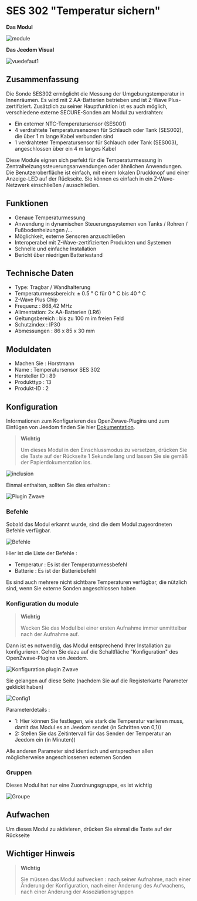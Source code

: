 # SES 302 "Temperatur sichern"

**Das Modul**

![module](images/secure.ses302/module.jpg)

**Das Jeedom Visual**

![vuedefaut1](images/secure.ses302/vuedefaut1.jpg)

## Zusammenfassung

Die Sonde SES302 ermöglicht die Messung der Umgebungstemperatur in Innenräumen. Es wird mit 2 AA-Batterien betrieben und ist Z-Wave Plus-zertifiziert. Zusätzlich zu seiner Hauptfunktion ist es auch möglich, verschiedene externe SECURE-Sonden am Modul zu verdrahten:

-   Ein externer NTC-Temperatursensor (SES001)
-   4 verdrahtete Temperatursensoren für Schlauch oder Tank (SES002), die über 1 m lange Kabel verbunden sind
-   1 verdrahteter Temperatursensor für Schlauch oder Tank (SES003), angeschlossen über ein 4 m langes Kabel

Diese Module eignen sich perfekt für die Temperaturmessung in Zentralheizungssteuerungsanwendungen oder ähnlichen Anwendungen. Die Benutzeroberfläche ist einfach, mit einem lokalen Druckknopf und einer Anzeige-LED auf der Rückseite. Sie können es einfach in ein Z-Wave-Netzwerk einschließen / ausschließen.

## Funktionen

-   Genaue Temperaturmessung
-   Anwendung in dynamischen Steuerungssystemen von Tanks / Rohren / Fußbodenheizungen /…
-   Möglichkeit, externe Sensoren anzuschließen
-   Interoperabel mit Z-Wave-zertifizierten Produkten und Systemen
-   Schnelle und einfache Installation
-   Bericht über niedrigen Batteriestand

## Technische Daten

-   Type: Tragbar / Wandhalterung
-   Temperaturmessbereich: ± 0.5 ° C für 0 ° C bis 40 ° C
-   Z-Wave Plus Chip
-   Frequenz : 868,42 MHz
-   Alimentation: 2x AA-Batterien (LR6)
-   Geltungsbereich : bis zu 100 m im freien Feld
-   Schutzindex : IP30
-   Abmessungen : 86 x 85 x 30 mm

## Moduldaten

-   Machen Sie : Horstmann
-   Name : Temperatursensor SES 302
-   Hersteller ID : 89
-   Produkttyp : 13
-   Produkt-ID : 2

## Konfiguration

Informationen zum Konfigurieren des OpenZwave-Plugins und zum Einfügen von Jeedom finden Sie hier [Dokumentation](https://doc.jeedom.com/de_DE/plugins/automation%20protocol/openzwave/).

> **Wichtig**
>
> Um dieses Modul in den Einschlussmodus zu versetzen, drücken Sie die Taste auf der Rückseite 1 Sekunde lang und lassen Sie sie gemäß der Papierdokumentation los.

![inclusion](images/secure.ses302/inclusion.jpg)

Einmal enthalten, sollten Sie dies erhalten :

![Plugin Zwave](images/secure.ses302/information.jpg)

### Befehle

Sobald das Modul erkannt wurde, sind die dem Modul zugeordneten Befehle verfügbar.

![Befehle](images/secure.ses302/commandes.jpg)

Hier ist die Liste der Befehle :

-   Temperatur : Es ist der Temperaturmessbefehl
-   Batterie : Es ist der Batteriebefehl

Es sind auch mehrere nicht sichtbare Temperaturen verfügbar, die nützlich sind, wenn Sie externe Sonden angeschlossen haben

### Konfiguration du module

> **Wichtig**
>
> Wecken Sie das Modul bei einer ersten Aufnahme immer unmittelbar nach der Aufnahme auf.

Dann ist es notwendig, das Modul entsprechend Ihrer Installation zu konfigurieren. Gehen Sie dazu auf die Schaltfläche "Konfiguration" des OpenZwave-Plugins von Jeedom.

![Konfiguration plugin Zwave](images/plugin/bouton_configuration.jpg)

Sie gelangen auf diese Seite (nachdem Sie auf die Registerkarte Parameter geklickt haben)

![Config1](images/secure.ses302/config1.jpg)

Parameterdetails :

-   1: Hier können Sie festlegen, wie stark die Temperatur variieren muss, damit das Modul es an Jeedom sendet (in Schritten von 0,1))
-   2: Stellen Sie das Zeitintervall für das Senden der Temperatur an Jeedom ein (in Minuten))

Alle anderen Parameter sind identisch und entsprechen allen möglicherweise angeschlossenen externen Sonden

### Gruppen

Dieses Modul hat nur eine Zuordnungsgruppe, es ist wichtig

![Groupe](images/secure.ses302/groupe.jpg)

## Aufwachen

Um dieses Modul zu aktivieren, drücken Sie einmal die Taste auf der Rückseite

## Wichtiger Hinweis

> **Wichtig**
>
> Sie müssen das Modul aufwecken : nach seiner Aufnahme, nach einer Änderung der Konfiguration, nach einer Änderung des Aufwachens, nach einer Änderung der Assoziationsgruppen
